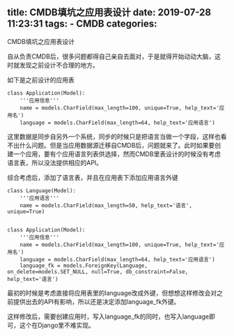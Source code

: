 title: CMDB填坑之应用表设计
date: 2019-07-28 11:23:31
tags:
    - CMDB
categories:
---
CMDB填坑之应用表设计

自从负责CMDB后，很多问题都得自己亲自去面对，于是就得开始动动大脑，这时就发现之前设计不合理的地方。

如下是之前设计的应用表

```
class Application(Model):
    '''应用信息'''
    name = models.CharField(max_length=100, unique=True, help_text='应用名')
    language = models.CharField(max_length=64, help_text='应用语言')
```
    
这里数据是同步自另外一个系统，同步的时候只是把语言当做一个字段，这样也看不出什么问题。但是当应用数据源迁移自CMDB后，问题就来了。此时如果要创建一个应用，要有个应用语言列表供选择，然而CMDB里表设计的时候没有考虑语言表，所以没法提供相应的API。

综合考虑后，添加了语言表，并且在应用表下添加应用语言外键
    
```
class Language(Model):
    '''应用语言'''
    name = models.CharField(max_length=50, help_text='语言', unique=True)  
    
    
class Application(Model):
    '''应用信息'''
    name = models.CharField(max_length=100, unique=True, help_text='应用名')
    language = models.CharField(max_length=64, help_text='应用语言')
    language_fk = models.ForeignKey(Language, on_delete=models.SET_NULL, null=True, db_constraint=False, help_text='语言')
```

最初的时候是考虑直接将应用表里的language改成外键，但想想这样修改会对之前提供出去的API有影响，所以还是决定添加language_fk外键。

这样修改后，需要创建应用时，写入language_fk的同时，也写入language即可，这个在Django里不难实现。
